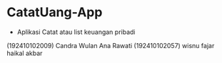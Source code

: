# CatatUang-App
- Aplikasi Catat atau list keuangan pribadi


(192410102009) Candra Wulan Ana Rawati
(192410102057) wisnu fajar haikal akbar
